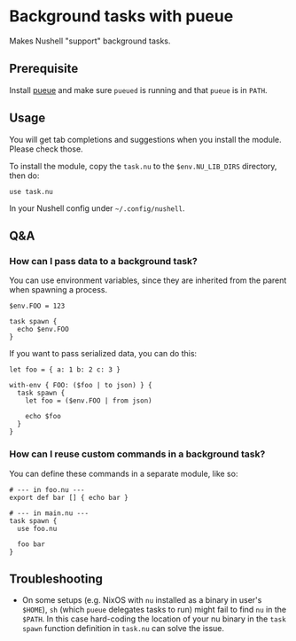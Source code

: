 # Background tasks with pueue

Makes Nushell "support" background tasks.

## Prerequisite

Install [pueue](https://github.com/Nukesor/pueue) and make sure `pueued` is running and that `pueue` is in `PATH`.

## Usage

You will get tab completions and suggestions when you install the module.
Please check those.

To install the module, copy the `task.nu` to the `$env.NU_LIB_DIRS` directory, then do:

```nu
use task.nu
```

In your Nushell config under `~/.config/nushell`.

## Q&A

### How can I pass data to a background task?

You can use environment variables, since they
are inherited from the parent when spawning a process.

```nu
$env.FOO = 123

task spawn {
  echo $env.FOO
}
```

If you want to pass serialized data, you can do this:

```nu
let foo = { a: 1 b: 2 c: 3 }

with-env { FOO: ($foo | to json) } {
  task spawn {
    let foo = ($env.FOO | from json)

    echo $foo
  }
}
```

### How can I reuse custom commands in a background task?

You can define these commands in a separate module, like so:

```nu
# --- in foo.nu ---
export def bar [] { echo bar }

# --- in main.nu ---
task spawn {
  use foo.nu

  foo bar
}
```
## Troubleshooting

- On some setups (e.g. NixOS with `nu` installed as a binary in user's `$HOME`), `sh` (which `pueue` delegates tasks to run) might fail to find `nu` in the `$PATH`. In this case hard-coding the location of your nu binary in the `task spawn` function definition in `task.nu` can solve the issue.
